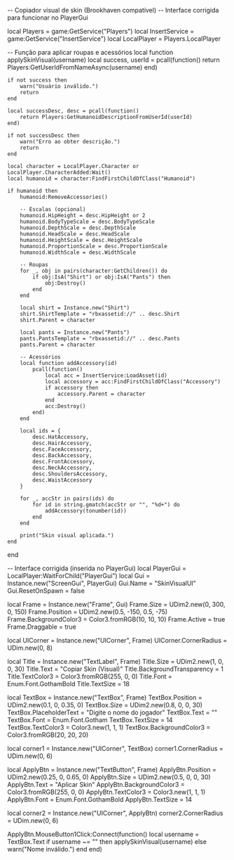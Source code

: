 -- Copiador visual de skin (Brookhaven compatível)
-- Interface corrigida para funcionar no PlayerGui

local Players = game:GetService("Players")
local InsertService = game:GetService("InsertService")
local LocalPlayer = Players.LocalPlayer

-- Função para aplicar roupas e acessórios
local function applySkinVisual(username)
    local success, userId = pcall(function()
        return Players:GetUserIdFromNameAsync(username)
    end)

    if not success then
        warn("Usuário inválido.")
        return
    end

    local successDesc, desc = pcall(function()
        return Players:GetHumanoidDescriptionFromUserId(userId)
    end)

    if not successDesc then
        warn("Erro ao obter descrição.")
        return
    end

    local character = LocalPlayer.Character or LocalPlayer.CharacterAdded:Wait()
    local humanoid = character:FindFirstChildOfClass("Humanoid")

    if humanoid then
        humanoid:RemoveAccessories()

        -- Escalas (opcional)
        humanoid.HipHeight = desc.HipHeight or 2
        humanoid.BodyTypeScale = desc.BodyTypeScale
        humanoid.DepthScale = desc.DepthScale
        humanoid.HeadScale = desc.HeadScale
        humanoid.HeightScale = desc.HeightScale
        humanoid.ProportionScale = desc.ProportionScale
        humanoid.WidthScale = desc.WidthScale

        -- Roupas
        for _, obj in pairs(character:GetChildren()) do
            if obj:IsA("Shirt") or obj:IsA("Pants") then
                obj:Destroy()
            end
        end

        local shirt = Instance.new("Shirt")
        shirt.ShirtTemplate = "rbxassetid://" .. desc.Shirt
        shirt.Parent = character

        local pants = Instance.new("Pants")
        pants.PantsTemplate = "rbxassetid://" .. desc.Pants
        pants.Parent = character

        -- Acessórios
        local function addAccessory(id)
            pcall(function()
                local acc = InsertService:LoadAsset(id)
                local accessory = acc:FindFirstChildOfClass("Accessory")
                if accessory then
                    accessory.Parent = character
                end
                acc:Destroy()
            end)
        end

        local ids = {
            desc.HatAccessory,
            desc.HairAccessory,
            desc.FaceAccessory,
            desc.BackAccessory,
            desc.FrontAccessory,
            desc.NeckAccessory,
            desc.ShouldersAccessory,
            desc.WaistAccessory
        }

        for _, accStr in pairs(ids) do
            for id in string.gmatch(accStr or "", "%d+") do
                addAccessory(tonumber(id))
            end
        end

        print("Skin visual aplicada.")
    end
end

-- Interface corrigida (inserida no PlayerGui)
local PlayerGui = LocalPlayer:WaitForChild("PlayerGui")
local Gui = Instance.new("ScreenGui", PlayerGui)
Gui.Name = "SkinVisualUI"
Gui.ResetOnSpawn = false

local Frame = Instance.new("Frame", Gui)
Frame.Size = UDim2.new(0, 300, 0, 150)
Frame.Position = UDim2.new(0.5, -150, 0.5, -75)
Frame.BackgroundColor3 = Color3.fromRGB(10, 10, 10)
Frame.Active = true
Frame.Draggable = true

local UICorner = Instance.new("UICorner", Frame)
UICorner.CornerRadius = UDim.new(0, 8)

local Title = Instance.new("TextLabel", Frame)
Title.Size = UDim2.new(1, 0, 0, 30)
Title.Text = "Copiar Skin (Visual)"
Title.BackgroundTransparency = 1
Title.TextColor3 = Color3.fromRGB(255, 0, 0)
Title.Font = Enum.Font.GothamBold
Title.TextSize = 18

local TextBox = Instance.new("TextBox", Frame)
TextBox.Position = UDim2.new(0.1, 0, 0.35, 0)
TextBox.Size = UDim2.new(0.8, 0, 0, 30)
TextBox.PlaceholderText = "Digite o nome do jogador"
TextBox.Text = ""
TextBox.Font = Enum.Font.Gotham
TextBox.TextSize = 14
TextBox.TextColor3 = Color3.new(1, 1, 1)
TextBox.BackgroundColor3 = Color3.fromRGB(20, 20, 20)

local corner1 = Instance.new("UICorner", TextBox)
corner1.CornerRadius = UDim.new(0, 6)

local ApplyBtn = Instance.new("TextButton", Frame)
ApplyBtn.Position = UDim2.new(0.25, 0, 0.65, 0)
ApplyBtn.Size = UDim2.new(0.5, 0, 0, 30)
ApplyBtn.Text = "Aplicar Skin"
ApplyBtn.BackgroundColor3 = Color3.fromRGB(255, 0, 0)
ApplyBtn.TextColor3 = Color3.new(1, 1, 1)
ApplyBtn.Font = Enum.Font.GothamBold
ApplyBtn.TextSize = 14

local corner2 = Instance.new("UICorner", ApplyBtn)
corner2.CornerRadius = UDim.new(0, 6)

ApplyBtn.MouseButton1Click:Connect(function()
    local username = TextBox.Text
    if username ~= "" then
        applySkinVisual(username)
    else
        warn("Nome inválido.")
    end
end)
